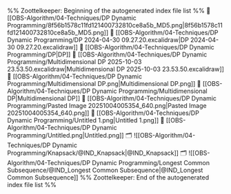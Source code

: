 %% Zoottelkeeper: Beginning of the autogenerated index file list  %%
📄 [[OBS-Algorithm/04-Techniques/DP Dynamic Programming/8f56b1578c11fd121400732810ce8a5b_MD5.png|8f56b1578c11fd121400732810ce8a5b_MD5.png]]
📄 [[OBS-Algorithm/04-Techniques/DP Dynamic Programming/DP 2024-04-30 09.27.20.excalidraw|DP 2024-04-30 09.27.20.excalidraw]]
📄 [[OBS-Algorithm/04-Techniques/DP Dynamic Programming/DP|DP]]
📄 [[OBS-Algorithm/04-Techniques/DP Dynamic Programming/Multidimensional DP 2025-10-03 23.53.50.excalidraw|Multidimensional DP 2025-10-03 23.53.50.excalidraw]]
📄 [[OBS-Algorithm/04-Techniques/DP Dynamic Programming/Multidimensional DP.png|Multidimensional DP.png]]
📄 [[OBS-Algorithm/04-Techniques/DP Dynamic Programming/Multidimensional DP|Multidimensional DP]]
📄 [[OBS-Algorithm/04-Techniques/DP Dynamic Programming/Pasted Image 20251004005354_640.png|Pasted Image 20251004005354_640.png]]
📄 [[OBS-Algorithm/04-Techniques/DP Dynamic Programming/Untitled 1.png|Untitled 1.png]]
📄 [[OBS-Algorithm/04-Techniques/DP Dynamic Programming/Untitled.png|Untitled.png]]
🗂️ ![[OBS-Algorithm/04-Techniques/DP Dynamic Programming/Knapsack/@IND_Knapsack|@IND_Knapsack]]
🗂️ ![[OBS-Algorithm/04-Techniques/DP Dynamic Programming/Longest Common Subsequence/@IND_Longest Common Subsequence|@IND_Longest Common Subsequence]]
%% Zoottelkeeper: End of the autogenerated index file list  %%
